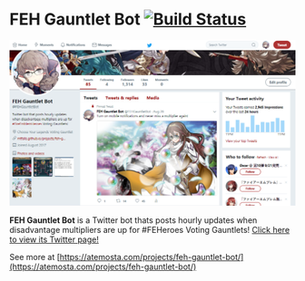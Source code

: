 # **FEH Gauntlet Bot** [![Build Status](https://www.travis-ci.com/Atemosta/FEH-Gauntlet-Bot.svg?branch=master)](https://www.travis-ci.com/Atemosta/FEH-Gauntlet-Bot)

![Gauntlet-Landing](assets/gauntlet_landing.PNG)

**FEH Gauntlet Bot** is a Twitter bot thats posts hourly updates when disadvantage multipliers are up for #FEHeroes Voting Gauntlets! [Click here to view its Twitter page!](https://twitter.com/FEHGauntletBot)

See more at [https://atemosta.com/projects/feh-gauntlet-bot/](https://atemosta.com/projects/feh-gauntlet-bot/)
